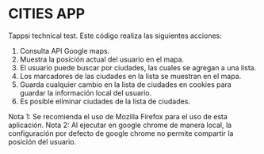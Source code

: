 # CITIES APP
Tappsi technical test.
Este código realiza las siguientes acciones:
 1. Consulta API Google maps.
 2. Muestra la posición actual del usuario en el mapa.
 4. El usuario puede buscar por ciudades, las cuales se agregan a una lista.
 5. Los marcadores de las ciudades en la lista se muestran en el mapa.
 6. Guarda cualquier cambio en la lista de ciudades en cookies para guardar la información local del usuario.
 7. Es posible eliminar ciudades de la lista de ciudades.

Nota 1: Se recomienda el uso de Mozilla Firefox para el uso de esta aplicación.
Nota 2: Al ejecutar en google chrome de manera local, la configuración por defecto de google chrome no permite compartir la posición del usuario.

